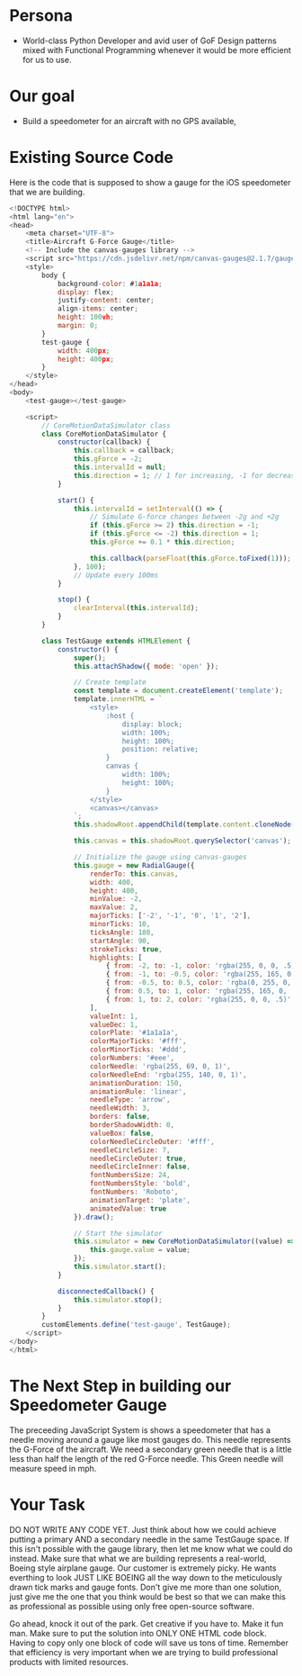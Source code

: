# Persona
- World-class Python Developer and avid user of GoF Design patterns mixed with Functional Programming whenever it would be more efficient for us to use.

# Our goal
- Build a speedometer for an aircraft with no GPS available,

# Existing Source Code
Here is the code that is supposed to show a gauge for the iOS speedometer that we are building.
```javascript
<!DOCTYPE html>
<html lang="en">
<head>
    <meta charset="UTF-8">
    <title>Aircraft G-Force Gauge</title>
    <!-- Include the canvas-gauges library -->
    <script src="https://cdn.jsdelivr.net/npm/canvas-gauges@2.1.7/gauge.min.js"></script>
    <style>
        body {
            background-color: #1a1a1a;
            display: flex;
            justify-content: center;
            align-items: center;
            height: 100vh;
            margin: 0;
        }
        test-gauge {
            width: 400px;
            height: 400px;
        }
    </style>
</head>
<body>
    <test-gauge></test-gauge>

    <script>
        // CoreMotionDataSimulator class
        class CoreMotionDataSimulator {
            constructor(callback) {
                this.callback = callback;
                this.gForce = -2;
                this.intervalId = null;
                this.direction = 1; // 1 for increasing, -1 for decreasing
            }

            start() {
                this.intervalId = setInterval(() => {
                    // Simulate G-force changes between -2g and +2g
                    if (this.gForce >= 2) this.direction = -1;
                    if (this.gForce <= -2) this.direction = 1;
                    this.gForce += 0.1 * this.direction;

                    this.callback(parseFloat(this.gForce.toFixed(1)));
                }, 100);
                // Update every 100ms
            }

            stop() {
                clearInterval(this.intervalId);
            }
        }

        class TestGauge extends HTMLElement {
            constructor() {
                super();
                this.attachShadow({ mode: 'open' });

                // Create template
                const template = document.createElement('template');
                template.innerHTML = `
                    <style>
                        :host {
                            display: block;
                            width: 100%;
                            height: 100%;
                            position: relative;
                        }
                        canvas {
                            width: 100%;
                            height: 100%;
                        }
                    </style>
                    <canvas></canvas>
                `;
                this.shadowRoot.appendChild(template.content.cloneNode(true));

                this.canvas = this.shadowRoot.querySelector('canvas');

                // Initialize the gauge using canvas-gauges
                this.gauge = new RadialGauge({
                    renderTo: this.canvas,
                    width: 400,
                    height: 400,
                    minValue: -2,
                    maxValue: 2,
                    majorTicks: ['-2', '-1', '0', '1', '2'],
                    minorTicks: 10,
                    ticksAngle: 180,
                    startAngle: 90,
                    strokeTicks: true,
                    highlights: [
                        { from: -2, to: -1, color: 'rgba(255, 0, 0, .5)' },
                        { from: -1, to: -0.5, color: 'rgba(255, 165, 0, .5)' },
                        { from: -0.5, to: 0.5, color: 'rgba(0, 255, 0, .5)' },
                        { from: 0.5, to: 1, color: 'rgba(255, 165, 0, .5)' },
                        { from: 1, to: 2, color: 'rgba(255, 0, 0, .5)' }
                    ],
                    valueInt: 1,
                    valueDec: 1,
                    colorPlate: '#1a1a1a',
                    colorMajorTicks: '#fff',
                    colorMinorTicks: '#ddd',
                    colorNumbers: '#eee',
                    colorNeedle: 'rgba(255, 69, 0, 1)',
                    colorNeedleEnd: 'rgba(255, 140, 0, 1)',
                    animationDuration: 150,
                    animationRule: 'linear',
                    needleType: 'arrow',
                    needleWidth: 3,
                    borders: false,
                    borderShadowWidth: 0,
                    valueBox: false,
                    colorNeedleCircleOuter: '#fff',
                    needleCircleSize: 7,
                    needleCircleOuter: true,
                    needleCircleInner: false,
                    fontNumbersSize: 24,
                    fontNumbersStyle: 'bold',
                    fontNumbers: 'Roboto',
                    animationTarget: 'plate',
                    animatedValue: true
                }).draw();

                // Start the simulator
                this.simulator = new CoreMotionDataSimulator((value) => {
                    this.gauge.value = value;
                });
                this.simulator.start();
            }

            disconnectedCallback() {
                this.simulator.stop();
            }
        }
        customElements.define('test-gauge', TestGauge);
    </script>
</body>
</html>
```

# The Next Step in building our Speedometer Gauge
The preceeding JavaScript System is shows a speedometer that has a needle moving around a gauge like most gauges do.  This needle represents the G-Force of the aircraft.  We need a secondary green needle that is a little less than half the length of the red G-Force needle.  This Green needle will measure speed in mph.

# Your Task
DO NOT WRITE ANY CODE YET.  Just think about how we could achieve putting a primary AND a secondary needle in the same TestGauge space.  If this isn't possible with the gauge library, then let me know what we could do instead.  Make sure that what we are building represents a real-world, Boeing style airplane gauge.  Our customer is extremely picky.  He wants everthing to look JUST LIKE BOEING all the way down to the meticulously drawn tick marks and gauge fonts.  Don't give me more than one solution, just give me the one that you think would be best so that we can make this as professional as possible using only free open-source software.

Go ahead, knock it out of the park. Get creative if you have to.  Make it fun man.
Make sure to put the solution into ONLY ONE HTML code block.  Having to copy only one block of code will save us tons of time.  Remember that efficiency is very important when we are trying to build professional products with limited resources.

